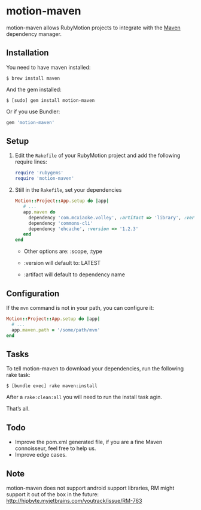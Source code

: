# motion-maven

motion-maven allows RubyMotion projects to integrate with the
[Maven](http://maven.apache.org/) dependency manager.


## Installation

You need to have maven installed: 

```
$ brew install maven
```

And the gem installed: 

```
$ [sudo] gem install motion-maven
```

Or if you use Bundler:

```ruby
gem 'motion-maven'
```


## Setup

1. Edit the `Rakefile` of your RubyMotion project and add the following require
   lines:

   ```ruby
   require 'rubygems'
   require 'motion-maven'
   ```

2. Still in the `Rakefile`, set your dependencies

   ```ruby
   Motion::Project::App.setup do |app|
      # ...
      app.maven do
        dependency 'com.mcxiaoke.volley', :artifact => 'library', :version => '1.0.10'
        dependency 'commons-cli'
        dependency 'ehcache', :version => '1.2.3'
      end
   end
   ```

   * Other options are: :scope, :type

   * :version will default to: LATEST

   * :artifact will default to dependency name


## Configuration

If the `mvn` command is not in your path, you can configure it:

```ruby
Motion::Project::App.setup do |app|
  # ...
  app.maven.path = '/some/path/mvn'
end
```

## Tasks

To tell motion-maven to download your dependencies, run the following rake
task:

```
$ [bundle exec] rake maven:install
```

After a `rake:clean:all` you will need to run the install task agin.

That’s all.


## Todo

* Improve the pom.xml generated file, if you are a fine Maven connoisseur, feel free to help us.
* Improve edge cases.


## Note

motion-maven does not support android support libraries, RM might support it out of the box in the future: http://hipbyte.myjetbrains.com/youtrack/issue/RM-763
